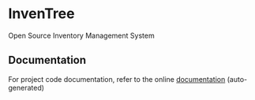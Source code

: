 # InvenTree
Open Source Inventory Management System

## Documentation
For project code documentation, refer to the online [documentation](http://inventree.readthedocs.io/en/latest/) (auto-generated)
